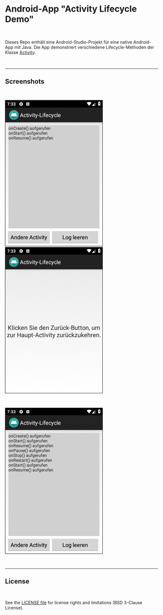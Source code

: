 # Android-App "Activity Lifecycle Demo" #

<br>

Dieses Repo enthält eine Android-Studio-Projekt für eine native Android-App mit Java.
Die App demonstriert verschiedene Lifecycle-Methoden der Klasse 
[Activity](https://developer.android.com/reference/android/app/Activity#activity-lifecycle).

<br>

----

## Screenshots ##

<br>

![Screenshot 1](screenshot_1.png) &nbsp; ![Screenshot 2](screenshot_2.png)

<br>

![Screenshot 3](screenshot_3.png)

<br>

----

## License ##

<br>

See the [LICENSE file](LICENSE.md) for license rights and limitations (BSD 3-Clause License).

<br>

